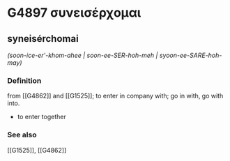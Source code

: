 # G4897 συνεισέρχομαι

## syneisérchomai

_(soon-ice-er'-khom-ahee | soon-ee-SER-hoh-meh | syoon-ee-SARE-hoh-may)_

### Definition

from [[G4862]] and [[G1525]]; to enter in company with; go in with, go with into.

- to enter together

### See also

[[G1525]], [[G4862]]

